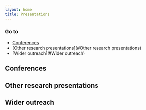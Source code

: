 ```yaml
---
layout: home
title: Presentations
---
```


### Go to
- [Conferences](#Conferences)
- [Other research presentations](#Other research presentations)
- [Wider outreach](#Wider outreach)


## Conferences

## Other research presentations

## Wider outreach


